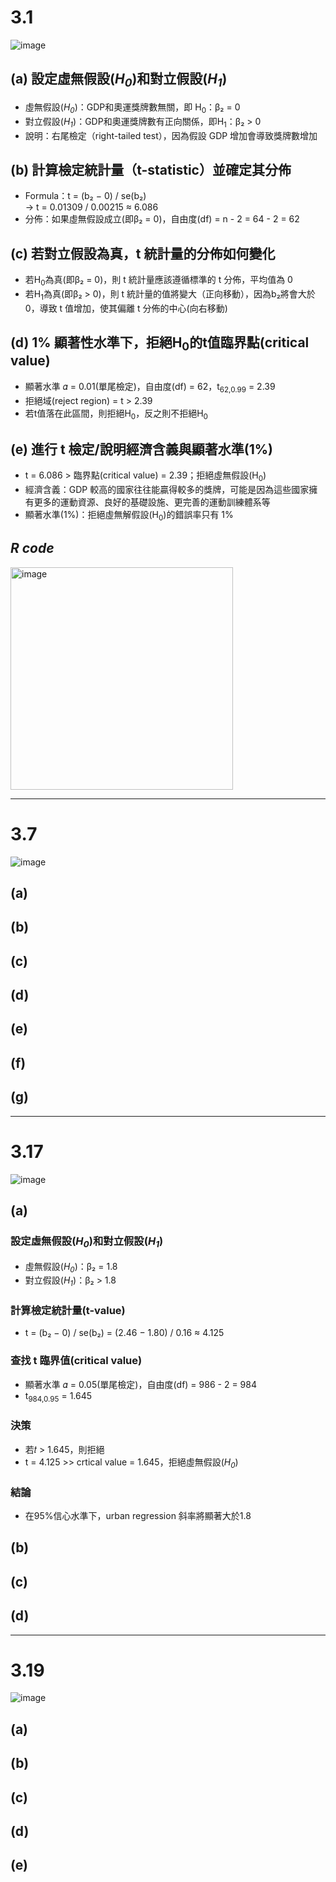 # 3.1
![image](https://github.com/user-attachments/assets/4f7a52d3-774e-44f1-8d5f-28c9a5ee8f18)
## (a) 設定虛無假設(_H<sub>0</sub>_)和對立假設(_H<sub>1</sub>_)
- 虛無假設(_H<sub>0</sub>_)：GDP和奧運獎牌數無關，即 H<sub>0</sub>：β₂ = 0  
- 對立假設(_H<sub>1</sub>_)：GDP和奧運獎牌數有正向關係，即H<sub>1</sub>：β₂ > 0  
- 說明：右尾檢定（right-tailed test），因為假設 GDP 增加會導致獎牌數增加
## (b) 計算檢定統計量（t-statistic）並確定其分佈
- Formula：t = (b₂ − 0) / se(b₂)  
→ t = 0.01309 / 0.00215 ≈ 6.086  
- 分佈：如果虛無假設成立(即β₂ = 0)，自由度(df) = n - 2 = 64 - 2 = 62    
## (c) 若對立假設為真，t 統計量的分佈如何變化
- 若H<sub>0</sub>為真(即β₂ = 0)，則 t 統計量應該遵循標準的 t 分佈，平均值為 0  
- 若H<sub>1</sub>為真(即β₂ > 0)，則 t 統計量的值將變大（正向移動），因為b₂將會大於 0，導致 t 值增加，使其偏離 t 分佈的中心(向右移動)  
## (d) 1% 顯著性水準下，拒絕H<sub>0</sub>的t值臨界點(critical value)
- 顯著水準 𝛼 = 0.01(單尾檢定)，自由度(df) = 62，t<sub>62,0.99</sub> = 2.39  
- 拒絕域(reject region) = t > 2.39
- 若t值落在此區間，則拒絕H<sub>0</sub>，反之則不拒絕H<sub>0</sub>
## (e) 進行 t 檢定/說明經濟含義與顯著水準(1%)
- t = 6.086 > 臨界點(critical value) = 2.39；拒絕虛無假設(H<sub>0</sub>)
- 經濟含義：GDP 較高的國家往往能贏得較多的獎牌，可能是因為這些國家擁有更多的運動資源、良好的基礎設施、更完善的運動訓練體系等
- 顯著水準(1%)：拒絕虛無解假設(H<sub>0</sub>)的錯誤率只有 1%  
## *R code*
<img width="356" alt="image" src="https://github.com/user-attachments/assets/0fe72546-ef36-48ce-aa2f-d4829a67959b" />

---
# 3.7
![image](https://github.com/user-attachments/assets/ec549157-f45c-4138-a631-4a597a546c92)
## (a)


## (b)
## (c)
## (d)
## (e)
## (f)
## (g)
---
# 3.17
![image](https://github.com/user-attachments/assets/95bb8fb4-12ff-40a9-984b-96a75a51008f)
## (a)
### 設定虛無假設(_H<sub>0</sub>_)和對立假設(_H<sub>1</sub>_)
- 虛無假設(_H<sub>0</sub>_)：β₂ = 1.8
- 對立假設(_H<sub>1</sub>_)：β₂ > 1.8
### 計算檢定統計量(t-value)
- t = (b₂ − 0) / se(b₂) = (2.46 − 1.80) / 0.16 ≈ 4.125
### 查找 t 臨界值(critical value)
- 顯著水準 𝛼 = 0.05(單尾檢定)，自由度(df) = 986 - 2 = 984
- t<sub>984,0.95</sub> = 1.645
### 決策
- 若𝑡 > 1.645，則拒絕
- t = 4.125 >> crtical value = 1.645，拒絕虛無假設(_H<sub>0</sub>_)
### 結論
- 在95%信心水準下，urban regression 斜率將顯著大於1.8
## (b)
## (c)
## (d)
---
# 3.19
![image](https://github.com/user-attachments/assets/68121018-af9b-484e-a7d7-558db45047b2)
## (a)
## (b)
## (c)
## (d)
## (e)
